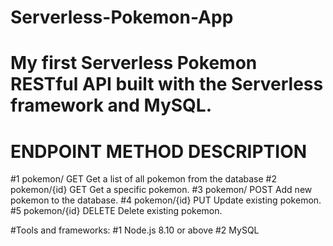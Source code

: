 # Serverless-Pokemon-App
# My first Serverless Pokemon RESTful API built with the Serverless framework and MySQL.

#	ENDPOINT	METHOD	DESCRIPTION

#1	pokemon/	GET	Get a list of all pokemon from the database
#2	pokemon/{id}	GET	Get a specific pokemon.
#3	pokemon/	POST	Add new pokemon to the database.
#4	pokemon/{id}	PUT	Update existing pokemon.
#5	pokemon/{id}	DELETE	Delete existing pokemon.

#Tools and frameworks:
#1 Node.js 8.10 or above
#2 MySQL
